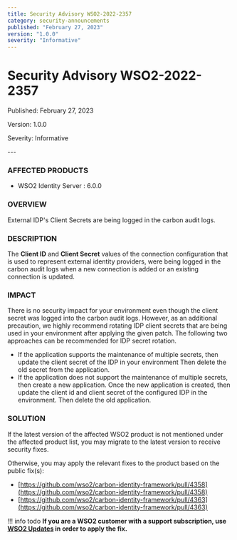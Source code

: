 ```yaml
---
title: Security Advisory WSO2-2022-2357
category: security-announcements
published: "February 27, 2023"
version: "1.0.0"
severity: "Informative"
---
```


# Security Advisory WSO2-2022-2357

<p class="doc-info">Published: February 27, 2023</p>
<p class="doc-info">Version: 1.0.0</p>
<p class="doc-info">Severity: Informative</p>
---

### AFFECTED PRODUCTS
* WSO2 Identity Server : 6.0.0


### OVERVIEW
External IDP's Client Secrets are being logged in the carbon audit logs.


### DESCRIPTION
The **Client ID** and **Client Secret** values of the connection configuration that is used to represent external identity providers, were being logged in the carbon audit logs when a new connection is added or an existing connection is updated.


### IMPACT
There is no security impact for your environment even though the client secret was logged into the carbon audit logs. However, as an additional precaution, we highly recommend rotating IDP client secrets that are being used in your environment after applying the given patch. The following two approaches can be recommended for IDP secret rotation.

* If the application supports the maintenance of multiple secrets, then update the client secret of the IDP in your environment Then delete the old secret from the application.
* If the application does not support the maintenance of multiple secrets, then create a new application. Once the new application is created, then update the client id and client secret of the configured IDP in the environment. Then delete the old application.


### SOLUTION
If the latest version of the affected WSO2 product is not mentioned under the affected product list, you may migrate to the latest version to receive security fixes.

Otherwise, you may apply the relevant fixes to the product based on the public fix(s):

* [https://github.com/wso2/carbon-identity-framework/pull/4358](https://github.com/wso2/carbon-identity-framework/pull/4358)
* [https://github.com/wso2/carbon-identity-framework/pull/4363](https://github.com/wso2/carbon-identity-framework/pull/4363)


!!! info todo
    **If you are a WSO2 customer with a support subscription, use [WSO2 Updates](https://wso2.com/updates/) in order to apply the fix.**

